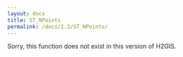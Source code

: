 ```yaml
---
layout: docs
title: ST_NPoints
permalink: /docs/1.2/ST_NPoints/
---
```


Sorry, this function does not exist in this version of H2GIS.
